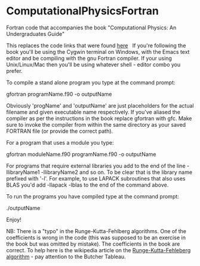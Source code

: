 # ComputationalPhysicsFortran
Fortran code that accompanies the book "Computational Physics: An Undergraduates Guide"

This replaces the code links that were found [here](https://compphysintro.wordpress.com/)
 
If you're following the book you'll be using the Cygwin terminal on Windows, with the Emacs text editor and be compiling with the gnu Fortran compiler. If your using Unix/Linux/Mac then you'll be using whatever shell - editor combo you prefer. 

To compile a stand alone program you type at the command prompt:

gfortran programName.f90 -o outputName

Obviously 'progName' and 'outputName' are just placeholders for the actual filename and given executable name respectively. If you've aliased the compiler as per the instructions in the book replace gfortran with gfc. Make sure to invoke the compiler from within the same directory as your saved FORTRAN file (or provide the correct path).

For a program that uses a module you type:

gfortran moduleName.f90 programName.f90 -o outputName

For programs that require external libraries you add to the end of the line -llibraryName1 -llibraryName2 and so on. To be clear that is the library name prefixed with '-l'. For example, to use LAPACK subroutines that also uses BLAS you'd add -llapack -lblas to the end of the command above.

To run the programs you have compiled type at the command prompt:

./outputName

Enjoy!

NB: There is a "typo" in the Runge-Kutta-Fehlberg algorithms. One of the coefficients is wrong in the code (this was supposed to be an exercise in the book but was omitted by mistake). The coefficients in the book are correct. To help here is the wikipedia article on the [Runge-Kutta-Fehleberg algorithm](https://en.wikipedia.org/wiki/Runge%E2%80%93Kutta%E2%80%93Fehlberg_method) - pay attention to the Butcher Tableau. 

